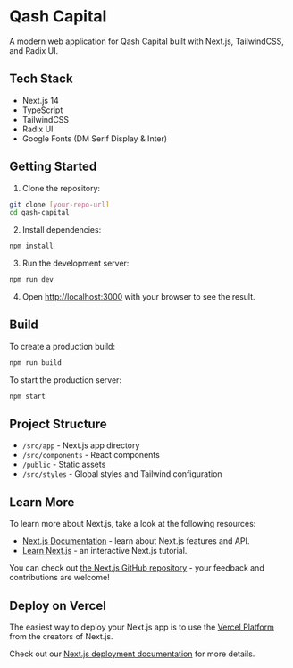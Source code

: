 # Qash Capital

A modern web application for Qash Capital built with Next.js, TailwindCSS, and Radix UI.

## Tech Stack

- Next.js 14
- TypeScript
- TailwindCSS
- Radix UI
- Google Fonts (DM Serif Display & Inter)

## Getting Started

1. Clone the repository:
```bash
git clone [your-repo-url]
cd qash-capital
```

2. Install dependencies:
```bash
npm install
```

3. Run the development server:
```bash
npm run dev
```

4. Open [http://localhost:3000](http://localhost:3000) with your browser to see the result.

## Build

To create a production build:

```bash
npm run build
```

To start the production server:

```bash
npm start
```

## Project Structure

- `/src/app` - Next.js app directory
- `/src/components` - React components
- `/public` - Static assets
- `/src/styles` - Global styles and Tailwind configuration

## Learn More

To learn more about Next.js, take a look at the following resources:

- [Next.js Documentation](https://nextjs.org/docs) - learn about Next.js features and API.
- [Learn Next.js](https://nextjs.org/learn) - an interactive Next.js tutorial.

You can check out [the Next.js GitHub repository](https://github.com/vercel/next.js) - your feedback and contributions are welcome!

## Deploy on Vercel

The easiest way to deploy your Next.js app is to use the [Vercel Platform](https://vercel.com/new?utm_medium=default-template&filter=next.js&utm_source=create-next-app&utm_campaign=create-next-app-readme) from the creators of Next.js.

Check out our [Next.js deployment documentation](https://nextjs.org/docs/app/building-your-application/deploying) for more details.
